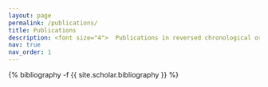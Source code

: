 ```yaml
---
layout: page
permalink: /publications/
title: Publications
description: <font size="4">  Publications in reversed chronological order. All papers can be found on either the arXiv or ChemRxiv</font>
nav: true
nav_order: 1
---
```

<!-- _pages/publications.md -->
<div class="publications">

{% bibliography -f {{ site.scholar.bibliography }} %}

</div>
